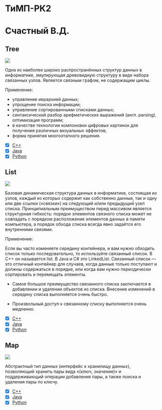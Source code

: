 # ТиМП-РК2

# Счастный В.Д.

## Tree

![](https://github.com/obscene3190/TIMP-RK2/blob/master/sources/tree.png)

Одна из наиболее широко распространённых структур данных в информатике, эмулирующая древовидную структуру в виде набора связанных узлов. Является связным графом, не содержащим циклы. 

Применение:
- управление иерархией данных;
- упрощение поиска информации;
- управление сортированными списками данных;
- синтаксический разбор арифметических выражений (англ. parsing), оптимизация программ;
- в качестве технологии компоновки цифровых картинок для получения различных визуальных эффектов;
- форма принятия многоэтапного решения.

- [x] [C++](https://github.com/obscene3190/tree)
- [x] [Java](http://qaru.site/questions/16983/java-tree-data-structure)
- [x] [Python](http://qaru.site/questions/62517/how-can-i-implement-a-tree-in-python-are-there-any-built-in-data-structures-in-python-like-in-java)

## List

![](https://github.com/obscene3190/TIMP-RK2/blob/master/sources/list.png)

Базовая динамическая структура данных в информатике, состоящая из узлов, каждый из которых содержит как собственно данные, так и одну или две ссылки («связки») на следующий и/или предыдущий узел списка. Принципиальным преимуществом перед массивом является структурная гибкость: порядок элементов связного списка может не совпадать с порядком расположения элементов данных в памяти компьютера, а порядок обхода списка всегда явно задаётся его внутренними связями.

Применение:

Если вы часто изменяете середину контейнера, и вам нужно обходить список только последовательно, то используйте связанный список. В C++ он называется list. В Java и C# это LinkedList. Связанный список — это отличный контейнер для случаев, когда данные только поступают и должны содержаться в порядке, или когда вам нужно периодически сортировать и перемещать элементы.

+ Самое большое преимущество связанного списка заключается в добавлении и удалении объектов из списка. Внесение изменений в середину списка выполняется очень быстро.
- Произвольный доступ к связанному списку выполняется очень медленно.

- [x] [C++](https://github.com/obscene3190/AlexStartProjects/blob/master/List)
- [x] [Java](https://github.com/learn-co-students/cs-implementing-an-arraylist-lab-codeU)
- [x] [Python](https://github.com/grantjenks/python-sortedcontainers/blob/master/sortedcontainers/sortedlist.py)

## Map

![](https://github.com/obscene3190/TIMP-RK2/blob/master/sources/map.png)

Абстрактный тип данных (интерфейс к хранилищу данных), позволяющий хранить пары вида «(ключ, значение)» и поддерживающий операции добавления пары, а также поиска и удаления пары по ключу.

- [x] [C++](https://drive.google.com/file/d/1asuBrSXC98vxAARVy8haextK4l2OCMyB/view)
- [x] [Java](https://github.com/capezzbr/HashMap) 
- [x] [Python](https://github.com/grantjenks/python-sortedcontainers/blob/master/sortedcontainers/sorteddict.py)
